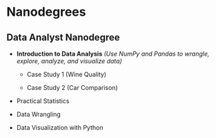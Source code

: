 # Nanodegrees

## Data Analyst Nanodegree

- **Introduction to Data Analysis** *(Use NumPy and Pandas to wrangle, explore, analyze, and visualize data)*

    - Case Study 1 (Wine Quality)

    - Case Study 2 (Car Comparison)

- Practical Statistics

- Data Wrangling

- Data Visualization with Python



